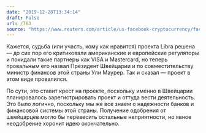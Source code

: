 ```yaml
---
date: "2019-12-28T13:34:14"
draft: False
url: /763
source: "https://www.reuters.com/article/us-facebook-cryptocurrency/facebooks-libra-has-failed-in-current-form-swiss-president-idUSKBN1YV1G8"
---
```


Кажется, судьба (или участь, кому как нравится) проекта Libra решена — до сих пор его критиковали американские и европейские регуляторы и покидали такие партнеры как VISA и Mastercard, но теперь провальным его назвал Президент Швейцарии и по совместительству министр финансов этой страны Ули Маурер. Так и сказал — проект в этом виде провалился.

По сути, это ставит крест на проекте, поскольку именно в Швейцарии планировалось зарегистрировать проект и оттуда вести деятельность. Это было логично, поскольку мы же все знаем о надежности банков и финансовой системы этой страны. Получение одобрения от швейцарцев могло бы перевесить остальные неприятности, но явное неодобрение хоронит идею окончательно.

